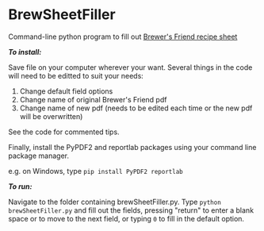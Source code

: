 # BrewSheetFiller
Command-line python program to fill out [Brewer's Friend recipe sheet](https://www.brewersfriend.com/brewday-allgrain/)

***To install:***

Save file on your computer wherever your want. Several things in the code will need to be editted to suit your needs:
1. Change default field options
2. Change name of original Brewer's Friend pdf
3. Change name of new pdf (needs to be edited each time or the new pdf will be overwritten)

See the code for commented tips. 

Finally, install the PyPDF2 and reportlab packages using your command line package manager. 

e.g. on Windows, type ```pip install PyPDF2 reportlab```

***To run:***

Navigate to the folder containing brewSheetFiller.py. Type ```python brewSheetFiller.py``` and fill out the fields, pressing "return" to enter a blank space or to move to the next field, or typing ```0``` to fill in the default option.  
